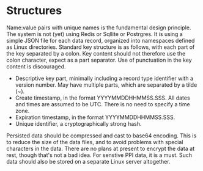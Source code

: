 # Structures

Name:value pairs with unique names is the fundamental design principle.
The system is not (yet) using Redis or Sqllite or Postrgres. It is using a simple JSON file for each data record, organized into namespaces defined as Linux directories.
Standard key structure is as follows, with each part of the key separated by a colon. Key content should not therefore use the colon character, expect as a part separator. Use of punctuation in the key content is discouraged.
 * Descriptive key part, minimally including a record type identifier with a version number. May have multiple parts, which are separated by a tilde (~).
 * Create timestamp, in the format YYYYMMDDHHMMSS.SSS. All dates and times are assumed to be UTC. There is no need to specify a time zone.
 * Expiration timestamp, in the format YYYYMMDDHHMMSS.SSS.
 * Unique identifier, a cryptographically strong hash.


Persisted data should be compressed and cast to base64 encoding. This is to reduce the size of the data files, and to avoid problems with special characters in the data.
 There are no plans at present to encrypt the data at rest, though that's not a bad idea. For senstive PPI data, it is a must. Such data should also be stored on a separate Linux server altogether.




